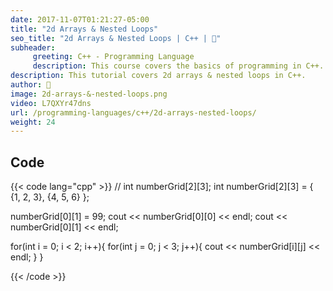 ```yaml
---
date: 2017-11-07T01:21:27-05:00
title: "2d Arrays & Nested Loops"
seo_title: "2d Arrays & Nested Loops | C++ | 🦒"
subheader:
     greeting: C++ - Programming Language
     description: This course covers the basics of programming in C++. Work your way through the videos/articles and I'll teach you everything you need to know to start your programming journey!
description: This tutorial covers 2d arrays & nested loops in C++.
author: 🦒
image: 2d-arrays-&-nested-loops.png
video: L7QXYr47dns
url: /programming-languages/c++/2d-arrays-nested-loops/
weight: 24
---
```


## Code

{{< code lang="cpp" >}}
// int  numberGrid[2][3];
int numberGrid[2][3] = { {1, 2, 3}, {4, 5, 6} };

numberGrid[0][1] = 99;
cout << numberGrid[0][0] << endl;
cout << numberGrid[0][1] << endl;

for(int i = 0; i < 2; i++){
     for(int j = 0; j < 3; j++){
          cout << numberGrid[i][j] << endl;
     }
}

{{< /code >}}